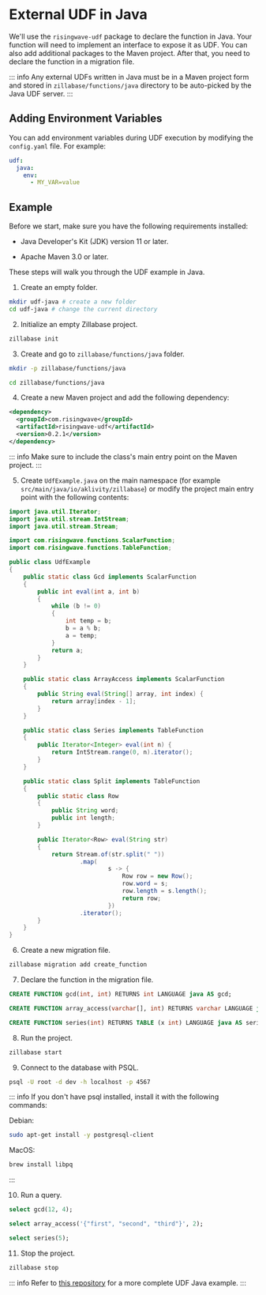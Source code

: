 # External UDF in Java

We'll use the `risingwave-udf` package to declare the function in Java. Your function will need to implement an interface to expose it as UDF. You can also add additional packages to the Maven project. After that, you need to declare the function in a migration file.

::: info
Any external UDFs written in Java must be in a Maven project form and stored in `zillabase/functions/java` directory to be auto-picked by the Java UDF server.
:::

## Adding Environment Variables

You can add environment variables during UDF execution by modifying the `config.yaml` file. For example:

```yaml
udf:
  java:
    env:
      - MY_VAR=value
```


## Example

Before we start, make sure you have the following requirements installed:

- Java Developer's Kit (JDK) version 11 or later.

- Apache Maven 3.0 or later.

These steps will walk you through the UDF example in Java.

1. Create an empty folder.

```sh
mkdir udf-java # create a new folder
cd udf-java # change the current directory
```

2. Initialize an empty Zillabase project.

```sh
zillabase init
```

3. Create and go to `zillabase/functions/java` folder.

```sh
mkdir -p zillabase/functions/java

cd zillabase/functions/java
```

4. Create a new Maven project and add the following dependency:

```xml
<dependency>
  <groupId>com.risingwave</groupId>
  <artifactId>risingwave-udf</artifactId>
  <version>0.2.1</version>
</dependency>
```

::: info
Make sure to include the class's main entry point on the Maven project.
:::

5. Create `UdfExample.java` on the main namespace (for example `src/main/java/io/aklivity/zillabase`) or modify the project main entry point with the following contents:

```java
import java.util.Iterator;
import java.util.stream.IntStream;
import java.util.stream.Stream;

import com.risingwave.functions.ScalarFunction;
import com.risingwave.functions.TableFunction;

public class UdfExample
{
    public static class Gcd implements ScalarFunction
    {
        public int eval(int a, int b)
        {
            while (b != 0)
            {
                int temp = b;
                b = a % b;
                a = temp;
            }
            return a;
        }
    }

    public static class ArrayAccess implements ScalarFunction
    {
        public String eval(String[] array, int index) {
            return array[index - 1];
        }
    }

    public static class Series implements TableFunction
    {
        public Iterator<Integer> eval(int n) {
            return IntStream.range(0, n).iterator();
        }
    }

    public static class Split implements TableFunction
    {
        public static class Row
        {
            public String word;
            public int length;
        }

        public Iterator<Row> eval(String str)
        {
            return Stream.of(str.split(" "))
                    .map(
                            s -> {
                                Row row = new Row();
                                row.word = s;
                                row.length = s.length();
                                return row;
                            })
                    .iterator();
        }
    }
}
```

6. Create a new migration file.

```sh
zillabase migration add create_function
```

7. Declare the function in the migration file.

```sql
CREATE FUNCTION gcd(int, int) RETURNS int LANGUAGE java AS gcd;

CREATE FUNCTION array_access(varchar[], int) RETURNS varchar LANGUAGE java AS array_access;

CREATE FUNCTION series(int) RETURNS TABLE (x int) LANGUAGE java AS series;
```

8. Run the project.

```sh
zillabase start
```

9. Connect to the database with PSQL.

```sh
psql -U root -d dev -h localhost -p 4567
```

::: info
If you don't have psql installed, install it with the following commands:

Debian:

```sh
sudo apt-get install -y postgresql-client
```

MacOS:

```sh
brew install libpq
```

:::

10. Run a query.

```sql
select gcd(12, 4);

select array_access('{"first", "second", "third"}', 2);

select series(5);
```

11. Stop the project.

```sh
zillabase stop
```

::: info
Refer to [this repository](https://github.com/aklivity/zillabase/tree/develop/examples/udf.java) for a more complete UDF Java example.
:::